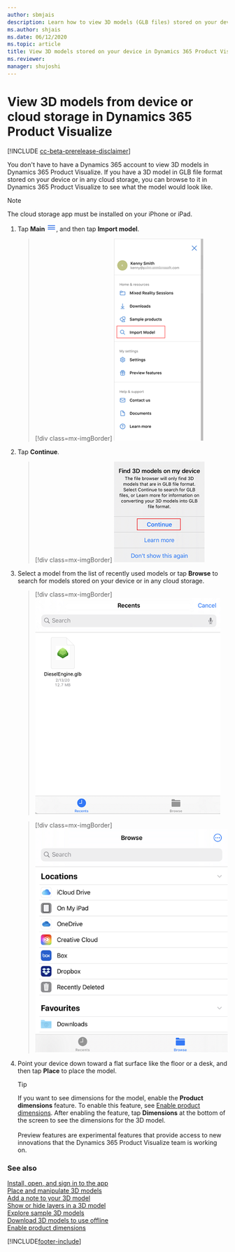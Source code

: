 ```yaml
---
author: sbmjais
description: Learn how to view 3D models (GLB files) stored on your device in Dynamics 365 Product Visualize without a Dynamics 365 subscription.
ms.author: shjais
ms.date: 06/12/2020
ms.topic: article
title: View 3D models stored on your device in Dynamics 365 Product Visualize
ms.reviewer: 
manager: shujoshi
---
```


# View 3D models from device or cloud storage in Dynamics 365 Product Visualize

[!INCLUDE [cc-beta-prerelease-disclaimer](../includes/cc-beta-prerelease-disclaimer.md)]

You don't have to have a Dynamics 365 account to view 3D models in Dynamics 365 Product Visualize. If you have a 3D model in GLB file format stored on your device or in any cloud storage, you can browse to it in Dynamics 365 Product Visualize to see what the model would look like.

> [!NOTE]
> The cloud storage app must be installed on your iPhone or iPad.

1. Tap **Main** ![Main menu.](media/hamburger-icon.png "Main menu"), and then tap **Import model**.

   > [!div class=mx-imgBorder]
   > ![Import model.](media/import-model.png "Import model")

2. Tap **Continue**.

    > [!div class=mx-imgBorder]
    > ![Confirmation message.](media/confirm-import-model.png "Confirmation message")

3.	Select a model from the list of recently used models or tap **Browse** to search for models stored on your device or in any cloud storage.

    > [!div class=mx-imgBorder]
    > ![Select a model to be imported.](media/recent-models.png "Select a model to be imported")

    > [!div class=mx-imgBorder]
    > ![Browse a model to be imported.](media/browse-models.png "Browse a model to be imported")

4.	Point your device down toward a flat surface like the floor or a desk, and then tap **Place** to place the model.

    > [!TIP]
    > If you want to see dimensions for the model, enable the **Product dimensions** feature. To enable this feature, see [Enable product dimensions](product-dimensions.md). After enabling the feature, tap **Dimensions** at the bottom of the screen to see the dimensions for the 3D model.<br><br>Preview features are experimental features that provide access to new innovations that the Dynamics 365 Product Visualize team is working on.

### See also

[Install, open, and sign in to the app](sign-in.md)<br>
[Place and manipulate 3D models](manipulate-models.md)<br>
[Add a note to your 3D model](add-note.md)<br>
[Show or hide layers in a 3D model](layers.md)<br>
[Explore sample 3D models](explore-samples.md)<br>
[Download 3D models to use offline](download-models.md)<br>
[Enable product dimensions](product-dimensions.md)

[!INCLUDE[footer-include](../includes/footer-banner.md)]
